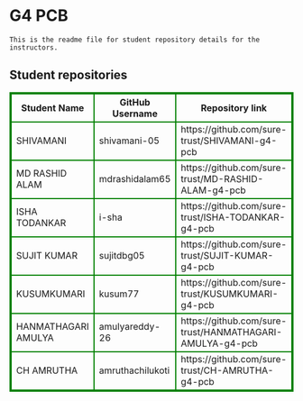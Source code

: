 # G4 PCB
    This is the readme file for student repository details for the instructors.
## Student repositories 
<table style="border : 2px solid green; width:100%;">
<tr >
<th style="border : 2px solid green;">Student Name</th>
<th style="border : 2px solid green;">GitHub Username</th>
<th style="border : 2px solid green;">Repository link</th>
</tr>
<tr style="border : 2px solid green;">
<td style="border : 2px solid green;">SHIVAMANI</td> 

<td style="border : 2px solid green;">shivamani-05</td> 

<td style="border : 2px solid green;">https://github.com/sure-trust/SHIVAMANI-g4-pcb</td> 
</tr>

<tr style="border : 2px solid green;">
<td style="border : 2px solid green;">MD RASHID ALAM</td> 

<td style="border : 2px solid green;">mdrashidalam65</td> 

<td style="border : 2px solid green;">https://github.com/sure-trust/MD-RASHID-ALAM-g4-pcb</td> 
</tr>

<tr style="border : 2px solid green;">
<td style="border : 2px solid green;">ISHA TODANKAR</td> 

<td style="border : 2px solid green;">i-sha</td> 

<td style="border : 2px solid green;">https://github.com/sure-trust/ISHA-TODANKAR-g4-pcb</td> 
</tr>

<tr style="border : 2px solid green;">
<td style="border : 2px solid green;">SUJIT KUMAR</td> 

<td style="border : 2px solid green;">sujitdbg05</td> 

<td style="border : 2px solid green;">https://github.com/sure-trust/SUJIT-KUMAR-g4-pcb</td> 
</tr>

<tr style="border : 2px solid green;">
<td style="border : 2px solid green;">KUSUMKUMARI</td> 

<td style="border : 2px solid green;">kusum77</td> 

<td style="border : 2px solid green;">https://github.com/sure-trust/KUSUMKUMARI-g4-pcb</td> 
</tr>

<tr style="border : 2px solid green;">
<td style="border : 2px solid green;">HANMATHAGARI AMULYA</td> 

<td style="border : 2px solid green;">amulyareddy-26</td> 

<td style="border : 2px solid green;">https://github.com/sure-trust/HANMATHAGARI-AMULYA-g4-pcb</td> 
</tr>

<tr style="border : 2px solid green;">
<td style="border : 2px solid green;">CH AMRUTHA</td> 

<td style="border : 2px solid green;">amruthachilukoti</td> 

<td style="border : 2px solid green;">https://github.com/sure-trust/CH-AMRUTHA-g4-pcb</td> 
</tr>
